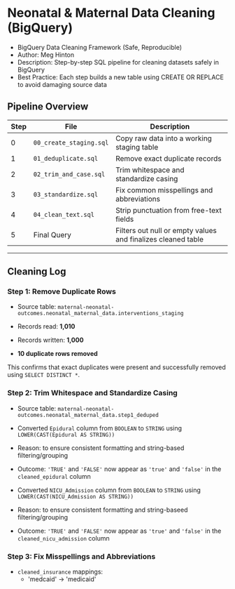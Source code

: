 # Neonatal & Maternal Data Cleaning (BigQuery)
- BigQuery Data Cleaning Framework (Safe, Reproducible)
- Author: Meg Hinton
- Description: Step-by-step SQL pipeline for cleaning datasets safely in BigQuery
- Best Practice: Each step builds a new table using CREATE OR REPLACE to avoid damaging source data


## Pipeline Overview

| Step | File | Description |
|------|------|-------------|
| 0 | `00_create_staging.sql` | Copy raw data into a working staging table |
| 1 | `01_deduplicate.sql` | Remove exact duplicate records |
| 2 | `02_trim_and_case.sql` | Trim whitespace and standardize casing |
| 3 | `03_standardize.sql` | Fix common misspellings and abbreviations |
| 4 | `04_clean_text.sql` | Strip punctuation from free-text fields |
| 5 | Final Query | Filters out null or empty values and finalizes cleaned table |

---

## Cleaning Log

### Step 1: Remove Duplicate Rows
- Source table: `maternal-neonatal-outcomes.neonatal_maternal_data.interventions_staging`

- Records read: **1,010**
- Records written: **1,000**
- **10 duplicate rows removed**

This confirms that exact duplicates were present and successfully removed using `SELECT DISTINCT *`.

### Step 2: Trim Whitespace and Standardize Casing
- Source table: `maternal-neonatal-outcomes.neonatal_maternal_data.step1_deduped`

- Converted `Epidural` column from `BOOLEAN` to `STRING` using `LOWER(CAST(Epidural AS STRING))`
- Reason: to ensure consistent formatting and string-based filtering/grouping
- Outcome: `'TRUE'` and `'FALSE'` now appear as `'true'` and `'false'` in the `cleaned_epidural` column

- Converted `NICU_Admission` column from `BOOLEAN` to `STRING` using `LOWER(CAST(NICU_Admission AS STRING))`
- Reason: to ensure consistent formatting and string-baseed filtering/grouping
- Outcome: `'TRUE'` and `'FALSE'` now appear as `'true'` and `'false'` in the `cleaned_nicu_admission` column

### Step 3: Fix Misspellings and Abbreviations
- `cleaned_insurance` mappings:
  - 'medcaid' -> 'medicaid'
